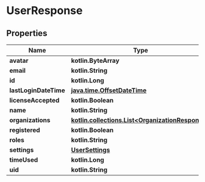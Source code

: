 
# UserResponse

## Properties
Name | Type | Description | Notes
------------ | ------------- | ------------- | -------------
**avatar** | **kotlin.ByteArray** |  |  [optional]
**email** | **kotlin.String** |  |  [optional]
**id** | **kotlin.Long** |  |  [optional]
**lastLoginDateTime** | [**java.time.OffsetDateTime**](java.time.OffsetDateTime.md) |  |  [optional]
**licenseAccepted** | **kotlin.Boolean** |  |  [optional]
**name** | **kotlin.String** |  |  [optional]
**organizations** | [**kotlin.collections.List&lt;OrganizationResponse&gt;**](OrganizationResponse.md) |  |  [optional]
**registered** | **kotlin.Boolean** |  |  [optional]
**roles** | **kotlin.String** |  |  [optional]
**settings** | [**UserSettings**](UserSettings.md) |  |  [optional]
**timeUsed** | **kotlin.Long** |  |  [optional]
**uid** | **kotlin.String** |  |  [optional]



